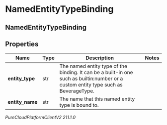 # NamedEntityTypeBinding

## NamedEntityTypeBinding

## Properties

|Name | Type | Description | Notes|
|------------ | ------------- | ------------- | -------------|
| **entity_type** | str | The named entity type of the binding. It can be a built-in one such as builtin:number or a custom entity type such as BeverageType. | |
| **entity_name** | str | The name that this named entity type is bound to. | |



_PureCloudPlatformClientV2 211.1.0_
